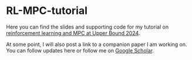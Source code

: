 # RL-MPC-tutorial
 
Here you can find the slides and supporting code for my tutorial on [reinforcement learning and MPC at Upper Bound 2024](https://www.upperbound.ai/speakers/SPEWNJXVTAX).

At some point, I will also post a link to a companion paper I am working on. You can follow updates here or follow me on [Google Scholar](https://scholar.google.com/citations?user=Fe9p7QoAAAAJ&hl).

